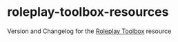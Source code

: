 # roleplay-toolbox-resources

Version and Changelog for the [Roleplay Toolbox](https://github.com/TheRealToxicDev/Roleplay-Toolbox) resource
